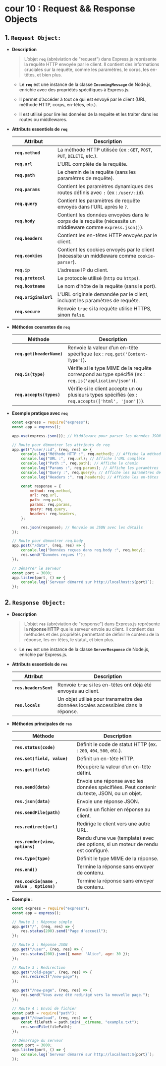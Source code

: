 # cour 10 : **Request && Response Objects**

## 1. **`Request Object:`**

-   **Description**

    > L’objet **`req`** (abréviation de "request") dans Express.js représente la requête HTTP envoyée par le client. Il contient des informations cruciales sur la requête, comme les paramètres, le corps, les en-têtes, et bien plus.

    -   Le **`req`** est une instance de la classe **`IncomingMessage`** de Node.js, enrichie avec des propriétés spécifiques à Express.js.

    -   Il permet d’accéder à tout ce qui est envoyé par le client (URL, méthode HTTP, corps, en-têtes, etc.).

    -   Il est utilisé pour lire les données de la requête et les traiter dans les routes ou middlewares.

-   **Attributs essentiels de `req`**

    | **Attribut**          | **Description**                                                                                             |
    | --------------------- | ----------------------------------------------------------------------------------------------------------- |
    | **`req.method`**      | La méthode HTTP utilisée (ex : `GET`, `POST`, `PUT`, `DELETE`, etc.).                                       |
    | **`req.url`**         | L’URL complète de la requête.                                                                               |
    | **`req.path`**        | Le chemin de la requête (sans les paramètres de requête).                                                   |
    | **`req.params`**      | Contient les paramètres dynamiques des routes définis avec `:` (ex : `/user/:id`).                          |
    | **`req.query`**       | Contient les paramètres de requête envoyés dans l’URL après le `?`.                                         |
    | **`req.body`**        | Contient les données envoyées dans le corps de la requête (nécessite un middleware comme `express.json()`). |
    | **`req.headers`**     | Contient les en-têtes HTTP envoyés par le client.                                                           |
    | **`req.cookies`**     | Contient les cookies envoyés par le client (nécessite un middleware comme `cookie-parser`).                 |
    | **`req.ip`**          | L’adresse IP du client.                                                                                     |
    | **`req.protocol`**    | Le protocole utilisé (`http` ou `https`).                                                                   |
    | **`req.hostname`**    | Le nom d’hôte de la requête (sans le port).                                                                 |
    | **`req.originalUrl`** | L’URL originale demandée par le client, incluant les paramètres de requête.                                 |
    | **`req.secure`**      | Renvoie `true` si la requête utilise HTTPS, sinon `false`.                                                  |

-   **Méthodes courantes de `req`**

    | **Méthode**               | **Description**                                                                                        |
    | ------------------------- | ------------------------------------------------------------------------------------------------------ |
    | **`req.get(headerName)`** | Renvoie la valeur d’un en-tête spécifique (ex : `req.get('Content-Type')`).                            |
    | **`req.is(type)`**        | Vérifie si le type MIME de la requête correspond au type spécifié (ex : `req.is('application/json')`). |
    | **`req.accepts(types)`**  | Vérifie si le client accepte un ou plusieurs types spécifiés (ex : `req.accepts(['html', 'json'])`).   |

-   **Exemple pratique avec `req`**

    ```javascript
    const express = require("express");
    const app = express();

    app.use(express.json()); // Middleware pour parser les données JSON dans req.body

    // Route pour démontrer les attributs de req
    app.get("/user/:id", (req, res) => {
        console.log("Méthode HTTP :", req.method); // Affiche la méthode HTTP
        console.log("URL :", req.url); // Affiche l'URL complète
        console.log("Path :", req.path); // Affiche le chemin
        console.log("Params :", req.params); // Affiche les paramètres dynamiques
        console.log("Query :", req.query); // Affiche les paramètres de requête
        console.log("Headers :", req.headers); // Affiche les en-têtes

        const response = {
            method: req.method,
            url: req.url,
            path: req.path,
            params: req.params,
            query: req.query,
            headers: req.headers,
        };

        res.json(response); // Renvoie un JSON avec les détails
    });

    // Route pour démontrer req.body
    app.post("/data", (req, res) => {
        console.log("Données reçues dans req.body :", req.body);
        res.send("Données reçues !");
    });

    // Démarrer le serveur
    const port = 3000;
    app.listen(port, () => {
        console.log(`Serveur démarré sur http://localhost:${port}`);
    });
    ```

## 2. **`Response Object:`**

-   **Description**

    > L’objet **`res`** (abréviation de "response") dans Express.js représente la **réponse HTTP** que le serveur envoie au client. Il contient des méthodes et des propriétés permettant de définir le contenu de la réponse, les en-têtes, le statut, et bien plus.

    -   Le **`res`** est une instance de la classe **`ServerResponse`** de Node.js, enrichie par Express.js.

-   **Attributs essentiels de `res`**

    | **Attribut**          | **Description**                                                                    |
    | --------------------- | ---------------------------------------------------------------------------------- |
    | **`res.headersSent`** | Renvoie `true` si les en-têtes ont déjà été envoyés au client.                     |
    | **`res.locals`**      | Un objet utilisé pour transmettre des données locales accessibles dans la réponse. |

-   **Méthodes principales de `res`**

    | **Méthode**                     | **Description**                                                                            |
    | ------------------------------- | ------------------------------------------------------------------------------------------ |
    | **`res.status(code)`**          | Définit le code de statut HTTP (ex. : `200`, `404`, `500`, etc.).                          |
    | **`res.set(field, value)`**     | Définit un en-tête HTTP.                                                                   |
    | **`res.get(field)`**            | Récupère la valeur d’un en-tête défini.                                                    |
    | **`res.send(data)`**            | Envoie une réponse avec les données spécifiées. Peut contenir du texte, JSON, ou un objet. |
    | **`res.json(data)`**            | Envoie une réponse JSON.                                                                   |
    | **`res.sendFile(path)`**        | Envoie un fichier en réponse au client.                                                    |
    | **`res.redirect(url)`**         | Redirige le client vers une autre URL.                                                     |
    | **`res.render(view, options)`** | Rendu d’une vue (template) avec des options, si un moteur de rendu est configuré.          |
    | **`res.type(type)`**            | Définit le type MIME de la réponse.                                                        |
    | **`res.end()`**                 | Termine la réponse sans envoyer de contenu.                                                |
    | **`res.cookie(name , value , Options)`**                 | Termine la réponse sans envoyer de contenu.                        |


-   **Exemple :**

    ```javascript
    const express = require("express");
    const app = express();

    // Route 1 : Réponse simple
    app.get("/", (req, res) => {
        res.status(200).send("Page d'accueil");
    });

    // Route 2 : Réponse JSON
    app.get("/user", (req, res) => {
        res.status(200).json({ name: "Alice", age: 30 });
    });

    // Route 3 : Redirection
    app.get("/old-page", (req, res) => {
        res.redirect("/new-page");
    });

    app.get("/new-page", (req, res) => {
        res.send("Vous avez été redirigé vers la nouvelle page.");
    });

    // Route 4 : Envoi de fichier
    const path = require("path");
    app.get("/download", (req, res) => {
        const filePath = path.join(__dirname, "example.txt");
        res.sendFile(filePath);
    });

    // Démarrage du serveur
    const port = 3000;
    app.listen(port, () => {
        console.log(`Serveur démarré sur http://localhost:${port}`);
    });
    ```
